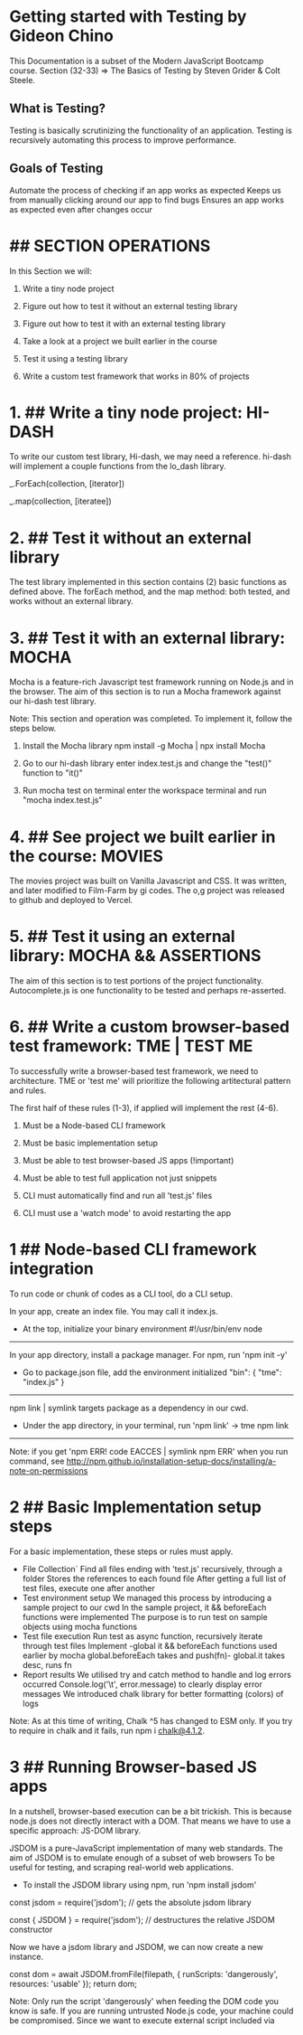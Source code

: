 # Getting started with Testing by Gideon Chino

This Documentation is a subset of the Modern JavaScript Bootcamp course.
Section (32-33) => The Basics of Testing by Steven Grider & Colt Steele. 

## What is Testing?
Testing is basically scrutinizing the functionality of an application.
Testing is recursively automating this process to improve performance.

## Goals of Testing
Automate the process of checking if an app works as expected
Keeps us from manually clicking around our app to find bugs
Ensures an app works as expected even after changes occur


# ## SECTION OPERATIONS
In this Section we will:

1. Write a tiny node project
2. Figure out how to test it without an external testing library
3. Figure out how to test it with an external testing library

4. Take a look at a project we built earlier in the course
5. Test it using a testing library

6. Write a custom test framework that works in 80% of projects


# 1. ## Write a tiny node project: HI-DASH  
To write our custom test library, Hi-dash, we may need a reference.
hi-dash will implement a couple functions from the lo_dash library.

  _.ForEach(collection, [iterator])

  _.map(collection, [iteratee])


# 2. ## Test it without an external library
The test library implemented in this section contains (2) basic functions as defined above.
The forEach method, and the map method: both tested, and works without an external library.


# 3. ## Test it with an external library: MOCHA
Mocha is a feature-rich Javascript test framework running on Node.js and in the browser.
The aim of this section is to run a Mocha framework against our hi-dash test library.

Note:
This section and operation was completed. To implement it, follow the steps below.

1. Install the Mocha library
npm install -g Mocha | npx install Mocha

2. Go to our hi-dash library
enter index.test.js and change the "test()" function to "it()"

3. Run mocha test on terminal
enter the workspace terminal and run "mocha index.test.js"


# 4. ## See project we built earlier in the course: MOVIES
The movies project was built on Vanilla Javascript and CSS. 
It was written, and later modified to Film-Farm by gi codes.
The o,g project was released to github and deployed to Vercel.


# 5. ## Test it using an external library: MOCHA && ASSERTIONS
The aim of this section is to test portions of the project functionality.
Autocomplete.js is one functionality to be tested and perhaps re-asserted.


# 6. ## Write a custom browser-based test framework: TME | TEST ME
To successfully write a browser-based test framework, we need to architecture.
TME or 'test me' will prioritize the following artitectural pattern and rules.

The first half of these rules (1-3), if applied will implement the rest (4-6).

1. Must be a Node-based CLI framework
2. Must be basic implementation setup
3. Must be able to test browser-based JS apps (!important)

4. Must be able to test full application not just snippets
6. CLI must automatically find and run all 'test.js' files
5. CLI must use a 'watch mode' to avoid restarting the app


# 1 ## Node-based CLI framework integration
To run code or chunk of codes as a CLI tool, do a CLI setup.

In your app, create an index file. You may call it index.js.

* At the top, initialize your binary environment
#!/usr/bin/env node
________________________________________________

In your app directory, install a package manager. 
For npm, run 'npm init -y'

* Go to package.json file, add the environment initialized
"bin": { "tme": "index.js" }
__________________________________________________________

npm link | symlink targets package as a dependency in our cwd.

* Under the app directory, in your terminal, run 'npm link'
-> tme npm link
___________________________________________________________

Note: 
if you get 'npm ERR! code EACCES | symlink npm ERR' when you run command, see
http://npm.github.io/installation-setup-docs/installing/a-note-on-permissions


# 2 ## Basic Implementation setup steps
For a basic implementation, these steps or rules must apply.

* File Collection`
Find all files ending with 'test.js' recursively, through a folder
Stores the references to each found file
After getting a full list of test files, execute one after another
* Test environment setup 
We managed this process by introducing a sample project to our cwd
In the sample project, it && beforeEach functions were implemented
The purpose is to run test on sample objects using mocha functions 
* Test file execution
Run test as async function, recursively iterate through test files 
Implement -global it && beforeEach functions used earlier by mocha
global.beforeEach takes and push(fn)- global.it takes desc, runs fn
* Report results
We utilised try and catch method to handle and log errors occurred
Console.log('\t', error.message) to clearly display error messages
We introduced chalk library for better formatting (colors) of logs

Note: As at this time of writing, Chalk ^5 has changed to ESM only. 
If you try to require in chalk and it fails, run npm i chalk@4.1.2.


# 3 ## Running Browser-based JS apps
In a nutshell, browser-based execution can be a bit trickish.
This is because node.js does not directly interact with a DOM.
That means we have to use a specific approach: JS-DOM library.

JSDOM is a pure-JavaScript implementation of many web standards.
The aim of JSDOM is to emulate enough of a subset of web browsers 
To be useful for testing, and scraping real-world web applications.

* To install the JSDOM library using npm, run 'npm install jsdom'
  
const jsdom = require('jsdom'); 
// gets the absolute jsdom library

const { JSDOM } = require('jsdom'); 
// destructures the relative JSDOM constructor

Now we have a jsdom library and JSDOM, we can now create a new instance.

  const dom = await JSDOM.fromFile(filepath, {
    runScripts: 'dangerously',
    resources: 'usable'
  });
  return dom;

Note: 
Only run the script 'dangerously' when feeding the DOM code you know is safe. 
If you are running untrusted Node.js code, your machine could be compromised.
Since we want to execute external script included via <script src='index.js'>
We can use the option, resources: 'usable' as an effective way to load script.


* At this point, our test framework- tme;

# 4 ## tests full applications, not just snippets

# 5 ## automatically finds and runs all 'test.js' files

# 6 ## uses a 'watch mode' to avoid restarting applications